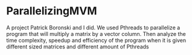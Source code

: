 # ParallelizingMVM
A project Patrick Boronski and I did. We used Pthreads to parallelize a program that will multiply a matrix by a vector column. Then analyze the time complexity, speedup and efficiency of the program when it is given different sized matrices and different amount of Pthreads
